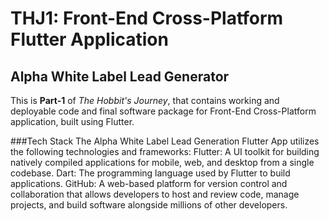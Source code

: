 # THJ1: Front-End Cross-Platform Flutter Application
## Alpha White Label Lead Generator

This is **Part-1** of *The Hobbit's Journey*, that contains working and deployable code and final software package for Front-End Cross-Platform application, built using Flutter.

###Tech Stack
The Alpha White Label Lead Generation Flutter App utilizes the following technologies and frameworks:
Flutter: A UI toolkit for building natively compiled applications for mobile, web, and desktop from a single codebase.
Dart: The programming language used by Flutter to build applications.
GitHub: A web-based platform for version control and collaboration that allows developers to host and review code, manage projects, and build software alongside millions of other developers.


